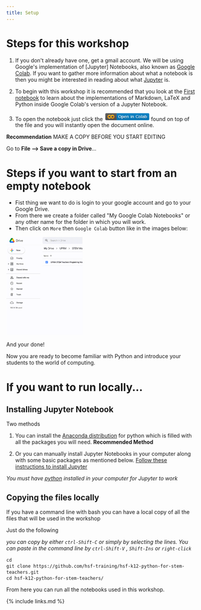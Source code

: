 ```yaml
---
title: Setup
---
```


# Steps for this workshop
1. If you don't already have one, get a gmail account. We will be using Google's implementation of [Jupyter] Notebooks, also known as [Google Colab](https://colab.research.google.com/notebooks/intro.ipynb).
If you want to gather more information about what a notebook is then you might be interested in reading about what [Jupyter](https://en.wikipedia.org/wiki/Project_Jupyter) is.

 1. To begin with this workshop it is recommended that you look at the [First notebook](https://github.com/hsf-training/hsf-k12-python-for-stem-teachers/blob/master/notebooks/1-Introduction_to_Markdown_and_Python.ipynb) to learn about the implementations of Markdown, LaTeX and Python inside Google Colab's version of a Jupyter Notebook.

1. To open the notebook just click the <img src="fig/colab-button.png" alt="Open In Colab" width="120"/> found on top of the file and you will instantly open the document online.

**Recommendation** MAKE A COPY BEFORE YOU START EDITING

Go to **File --> Save a copy in Drive**...



# Steps if you want to start from an empty notebook

- Fist thing we want to do is login to your google account and go to your Google Drive.
- From there we create a folder called "My Google Colab Notebooks" or any other name for the folder in which you will work.
- Then click on `More` then `Google Colab` button like in the images below:

<!--
<img src="assets/img/Drive_selction_More.png" alt="Google Drive1" style="width:30%">

<img src="assets/img/Drive_selection_Colab.png" style="width:30%"> -->

<img src="fig/Create_colab.gif" style="width:40%">


And your done!

Now you are ready to become familiar with Python and introduce your students to the world of computing.

# If you want to run locally...


## Installing Jupyter Notebook

Two methods

1. You can install the [Anaconda distribution](https://www.anaconda.com/distribution/) for python which is filled with all the packages you will need. **Recommended Method**

2. Or you can manually install Jupyter Notebooks in your computer along with some basic packages as mentioned below. [Follow these instructions to install Jupyter](https://jupyter.org/install)

_You must have [python](https://www.python.org/downloads/) installed in your computer for Jupyter to work_


## Copying the files locally

If you have a command line with bash you can have a local copy of all the files that will be used in the workshop

Just do the following

_you can copy by either `ctrl-Shift-C` or simply by selecting the lines. You can paste in the command line by `ctrl-Shift-V` , `Shift-Ins` or `right-click`_
```shell
cd
git clone https://github.com/hsf-training/hsf-k12-python-for-stem-teachers.git
cd hsf-k12-python-for-stem-teachers/
```
From here you can run all the notebooks used in this workshop.



{% include links.md %}
